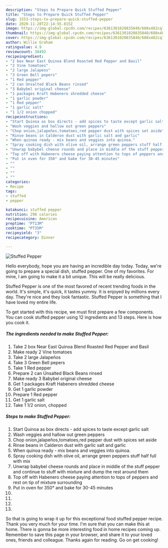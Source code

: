```yaml
---
description: "Steps to Prepare Quick Stuffed Pepper"
title: "Steps to Prepare Quick Stuffed Pepper"
slug: 1553-steps-to-prepare-quick-stuffed-pepper
date: 2020-11-28T22:14:55.815Z
image: https://img-global.cpcdn.com/recipes/6361301020835840/680x482cq70/stuffed-pepper-recipe-main-photo.jpg
thumbnail: https://img-global.cpcdn.com/recipes/6361301020835840/680x482cq70/stuffed-pepper-recipe-main-photo.jpg
cover: https://img-global.cpcdn.com/recipes/6361301020835840/680x482cq70/stuffed-pepper-recipe-main-photo.jpg
author: Willie Graham
ratingvalue: 4.9
reviewcount: 38492
recipeingredient:
- "2 box Near East Quinoa Blend Roasted Red Pepper and Basil"
- "2 Vine tomatoes"
- "2 large Jalapeos"
- "3 Green Bell pepers"
- "1 Red pepper"
- "2 can Unsalted Black Beans rinsed"
- "3 Babybel original cheese"
- "1 packages Kraft Habenero shredded cheese"
- "1 garlic powder"
- "1 Red pepper"
- "1 garlic salt"
- "1 1/2 onion chopped"
recipeinstructions:
- "Start Quinoa as box directs - add spices to taste except garlic salt"
- "Wash veggies and hallow out green peppers"
- "Chop onion,jalapeños,tomatoes,red pepper dust with spices set aside"
- "Rinse beans in Calderon dust with garlic salt and garlic"
- "When quinoa ready - mix beans and veggies into quinoa."
- "Spray cooking dish with olive oil, arrange green peppers stuff half full with mix"
- "Unwrap babybel cheese rounds and place in middle of the stuff pepper and continue to stuff with mixture and dump the rest around them"
- "Top off with Habenero cheese paying attention to tops of peppers and rest on tip of mixture surrounding"
- "Put in oven for 350° and bake for 30-45 minutes"
- ""
- ""
- ""
- ""
categories:
- Recipe
tags:
- stuffed
- pepper

katakunci: stuffed pepper 
nutrition: 298 calories
recipecuisine: American
preptime: "PT13M"
cooktime: "PT35M"
recipeyield: "3"
recipecategory: Dinner

---
```



![Stuffed Pepper](https://img-global.cpcdn.com/recipes/6361301020835840/680x482cq70/stuffed-pepper-recipe-main-photo.jpg)

Hello everybody, hope you are having an incredible day today. Today, we're going to prepare a special dish, stuffed pepper. One of my favorites. For mine, I am going to make it a bit unique. This will be really delicious.

Stuffed Pepper is one of the most favored of recent trending foods in the world. It's simple, it's quick, it tastes yummy. It is enjoyed by millions every day. They're nice and they look fantastic. Stuffed Pepper is something that I have loved my entire life.




To get started with this recipe, we must first prepare a few components. You can cook stuffed pepper using 12 ingredients and 13 steps. Here is how you cook it.

<!--inarticleads1-->

##### The ingredients needed to make Stuffed Pepper:

1. Take 2 box Near East Quinoa Blend Roasted Red Pepper and Basil
1. Make ready 2 Vine tomatoes
1. Take 2 large Jalapeños
1. Take 3 Green Bell pepers
1. Take 1 Red pepper
1. Prepare 2 can Unsalted Black Beans rinsed
1. Make ready 3 Babybel original cheese
1. Get 1 packages Kraft Habenero shredded cheese
1. Get 1 garlic powder
1. Prepare 1 Red pepper
1. Get 1 garlic salt
1. Take 1 1/2 onion, chopped




<!--inarticleads2-->

##### Steps to make Stuffed Pepper:

1. Start Quinoa as box directs - add spices to taste except garlic salt
1. Wash veggies and hallow out green peppers
1. Chop onion,jalapeños,tomatoes,red pepper dust with spices set aside
1. Rinse beans in Calderon dust with garlic salt and garlic
1. When quinoa ready - mix beans and veggies into quinoa.
1. Spray cooking dish with olive oil, arrange green peppers stuff half full with mix
1. Unwrap babybel cheese rounds and place in middle of the stuff pepper and continue to stuff with mixture and dump the rest around them
1. Top off with Habenero cheese paying attention to tops of peppers and rest on tip of mixture surrounding
1. Put in oven for 350° and bake for 30-45 minutes
1. 
1. 
1. 
1. 




So that is going to wrap it up for this exceptional food stuffed pepper recipe. Thank you very much for your time. I'm sure that you can make this at home. There is gonna be more interesting food in home recipes coming up. Remember to save this page in your browser, and share it to your loved ones, friends and colleague. Thanks again for reading. Go on get cooking!
